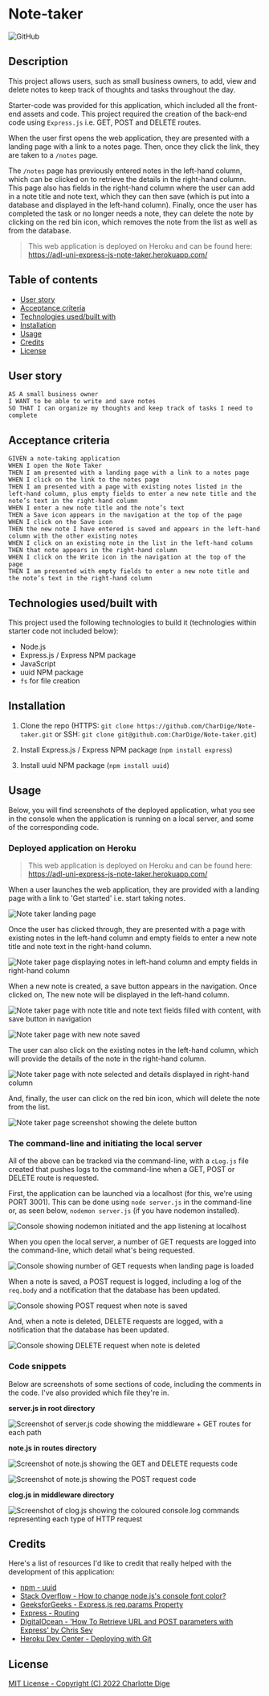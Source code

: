 # Note-taker

![GitHub](https://img.shields.io/github/license/CharDige/Note-taker)

## Description

This project allows users, such as small business owners, to add, view and delete notes to keep track of thoughts and tasks throughout the day.

Starter-code was provided for this application, which included all the front-end assets and code. This project required the creation of the back-end code using `Express.js` i.e. GET, POST and DELETE routes.

When the user first opens the web application, they are presented with a landing page with a link to a notes page. Then, once they click the link, they are taken to a `/notes` page.

The `/notes` page has previously entered notes in the left-hand column, which can be clicked on to retrieve the details in the right-hand column. This page also has fields in the right-hand column where the user can add in a note title and note text, which they can then save (which is put into a database and displayed in the left-hand column). Finally, once the user has completed the task or no longer needs a note, they can delete the note by clicking on the red bin icon, which removes the note from the list as well as from the database.

> This web application is deployed on Heroku and can be found here: https://adl-uni-express-js-note-taker.herokuapp.com/

## Table of contents

- [User story](#user-story)
- [Acceptance criteria](#acceptance-criteria)
- [Technologies used/built with](#technologies-usedbuilt-with)
- [Installation](#installation)
- [Usage](#usage)
- [Credits](#credits)
- [License](#license)

## User story

```
AS A small business owner
I WANT to be able to write and save notes
SO THAT I can organize my thoughts and keep track of tasks I need to complete
```

## Acceptance criteria

```
GIVEN a note-taking application
WHEN I open the Note Taker
THEN I am presented with a landing page with a link to a notes page
WHEN I click on the link to the notes page
THEN I am presented with a page with existing notes listed in the left-hand column, plus empty fields to enter a new note title and the note’s text in the right-hand column
WHEN I enter a new note title and the note’s text
THEN a Save icon appears in the navigation at the top of the page
WHEN I click on the Save icon
THEN the new note I have entered is saved and appears in the left-hand column with the other existing notes
WHEN I click on an existing note in the list in the left-hand column
THEN that note appears in the right-hand column
WHEN I click on the Write icon in the navigation at the top of the page
THEN I am presented with empty fields to enter a new note title and the note’s text in the right-hand column
```

## Technologies used/built with

This project used the following technologies to build it (technologies within starter code not included below):

- Node.js
- Express.js / Express NPM package
- JavaScript
- uuid NPM package
- `fs` for file creation

## Installation

1. Clone the repo (HTTPS: `git clone https://github.com/CharDige/Note-taker.git` or SSH: `git clone git@github.com:CharDige/Note-taker.git`)

2. Install Express.js / Express NPM package (`npm install express`)

3. Install uuid NPM package (`npm install uuid`)

## Usage

Below, you will find screenshots of the deployed application, what you see in the console when the application is running on a local server, and some of the corresponding code.

### Deployed application on Heroku

> This web application is deployed on Heroku and can be found here: https://adl-uni-express-js-note-taker.herokuapp.com/

When a user launches the web application, they are provided with a landing page with a link to 'Get started' i.e. start taking notes.

![Note taker landing page](./images/landing-page-screenshot.PNG)

Once the user has clicked through, they are presented with a page with existing notes in the left-hand column and empty fields to enter a new note title and note text in the right-hand column.

![Note taker page displaying notes in left-hand column and empty fields in right-hand column](./images/notes-page-screenshot.PNG)

When a new note is created, a save button appears in the navigation. Once clicked on, The new note will be displayed in the left-hand column.

![Note taker page with note title and note text fields filled with content, with save button in navigation](./images/save-btn-screenshot.PNG)

![Note taker page with new note saved](./images/saved-note-screenshot.PNG)

The user can also click on the existing notes in the left-hand column, which will provide the details of the note in the right-hand column.

![Note taker page with note selected and details displayed in right-hand column](./images/notes-with-details-screenshot.PNG)

And, finally, the user can click on the red bin icon, which will delete the note from the list.

![Note taker page screenshot showing the delete button](./images/delete-btn-screenshot.PNG)

### The command-line and initiating the local server

All of the above can be tracked via the command-line, with a `cLog.js` file created that pushes logs to the command-line when a GET, POST or DELETE route is requested.

First, the application can be launched via a localhost (for this, we're using PORT 3001). This can be done using `node server.js` in the command-line or, as seen below, `nodemon server.js` (if you have nodemon installed).

![Console showing nodemon initiated and the app listening at localhost](./images/nodemon-screenshot.PNG)

When you open the local server, a number of GET requests are logged into the command-line, which detail what's being requested.

![Console showing number of GET requests when landing page is loaded](./images/get-console-screenshot.PNG)

When a note is saved, a POST request is logged, including a log of the `req.body` and a notification that the database has been updated.

![Console showing POST request when note is saved](./images/post-console-screenshot.PNG)

And, when a note is deleted, DELETE requests are logged, with a notification that the database has been updated.

![Console showing DELETE request when note is deleted](./images/delete-console-screenshot.PNG)

### Code snippets

Below are screenshots of some sections of code, including the comments in the code. I've also provided which file they're in.

**server.js in root directory**

![Screenshot of server.js code showing the middleware + GET routes for each path](./images/server-js-screenshot.PNG)

**note.js in routes directory**

![Screenshot of note.js showing the GET and DELETE requests code](./images/note-js-screenshot.PNG)

![Screenshot of note.js showing the POST request code](./images/note-js-post-screenshot.PNG)

**clog.js in middleware directory**

![Screenshot of clog.js showing the coloured console.log commands representing each type of HTTP request](./images/clog-js-screenshot.PNG)


## Credits

Here's a list of resources I'd like to credit that really helped with the development of this application:

- [npm - uuid](https://www.npmjs.com/package/uuid)
- [Stack Overflow - How to change node.js's console font color?](https://stackoverflow.com/questions/9781218/how-to-change-node-jss-console-font-color)
- [GeeksforGeeks - Express.js req.params Property](https://www.geeksforgeeks.org/express-js-req-params-property/)
- [Express - Routing](https://expressjs.com/en/guide/routing.html)
- [DigitalOcean - 'How To Retrieve URL and POST parameters with Express' by Chris Sev](https://www.digitalocean.com/community/tutorials/use-expressjs-to-get-url-and-post-parameters)
- [Heroku Dev Center - Deploying with Git](https://devcenter.heroku.com/articles/git)

## License

[MIT License - Copyright (C) 2022 Charlotte Dige](./LICENSE)
